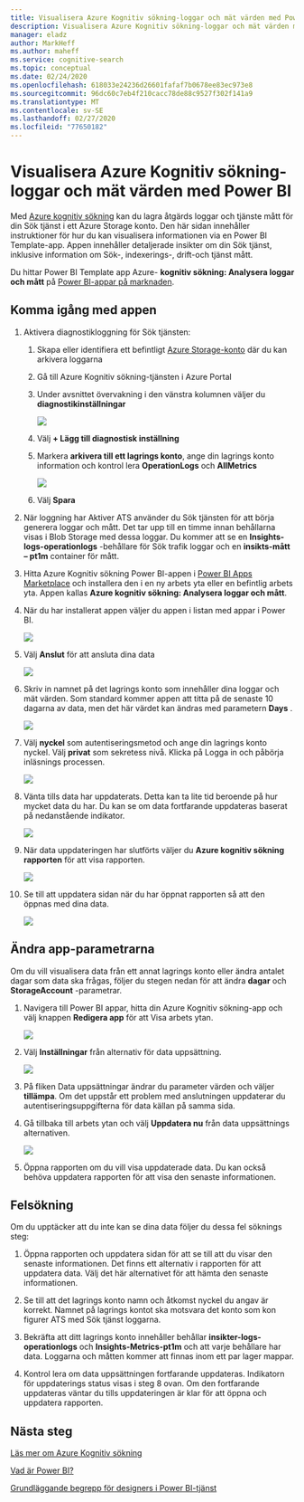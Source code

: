 ```yaml
---
title: Visualisera Azure Kognitiv sökning-loggar och mät värden med Power BI
description: Visualisera Azure Kognitiv sökning-loggar och mät värden med Power BI
manager: eladz
author: MarkHeff
ms.author: maheff
ms.service: cognitive-search
ms.topic: conceptual
ms.date: 02/24/2020
ms.openlocfilehash: 618033e24236d26601fafaf7b0678ee83ec973e8
ms.sourcegitcommit: 96dc60c7eb4f210cacc78de88c9527f302f141a9
ms.translationtype: MT
ms.contentlocale: sv-SE
ms.lasthandoff: 02/27/2020
ms.locfileid: "77650182"
---
```

# <a name="visualize-azure-cognitive-search-logs-and-metrics-with-power-bi"></a>Visualisera Azure Kognitiv sökning-loggar och mät värden med Power BI
Med [Azure kognitiv sökning](https://docs.microsoft.com/azure/search/search-what-is-azure-search) kan du lagra åtgärds loggar och tjänste mått för din Sök tjänst i ett Azure Storage konto. Den här sidan innehåller instruktioner för hur du kan visualisera informationen via en Power BI Template-app. Appen innehåller detaljerade insikter om din Sök tjänst, inklusive information om Sök-, indexerings-, drift-och tjänst mått.

Du hittar Power BI Template app Azure- **kognitiv sökning: Analysera loggar och mått** på [Power BI-appar på marknaden](https://appsource.microsoft.com/marketplace/apps).

## <a name="how-to-get-started-with-the-app"></a>Komma igång med appen
1. Aktivera diagnostikloggning för Sök tjänsten:
    1. Skapa eller identifiera ett befintligt [Azure Storage-konto](https://docs.microsoft.com/azure/storage/common/storage-quickstart-create-account) där du kan arkivera loggarna
    1. Gå till Azure Kognitiv sökning-tjänsten i Azure Portal
    1. Under avsnittet övervakning i den vänstra kolumnen väljer du **diagnostikinställningar**

        ![](media/search-monitor-logs-powerbi/diagnostic-settings.png)

    1. Välj **+ Lägg till diagnostisk inställning**
    1. Markera **arkivera till ett lagrings konto**, ange din lagrings konto information och kontrol lera **OperationLogs** och **AllMetrics**

        ![](media/search-monitor-logs-powerbi/add-diagnostic-setting.png)
    1. Välj **Spara**

1. När loggning har Aktiver ATS använder du Sök tjänsten för att börja generera loggar och mått. Det tar upp till en timme innan behållarna visas i Blob Storage med dessa loggar. Du kommer att se en **Insights-logs-operationlogs** -behållare för Sök trafik loggar och en **insikts-mått – pt1m** container för mått.

1. Hitta Azure Kognitiv sökning Power BI-appen i [Power BI Apps Marketplace](https://appsource.microsoft.com/marketplace/apps) och installera den i en ny arbets yta eller en befintlig arbets yta. Appen kallas **Azure kognitiv sökning: Analysera loggar och mått**.

1. När du har installerat appen väljer du appen i listan med appar i Power BI.

    ![](media/search-monitor-logs-powerbi/azure-search-app-tile.png)

1. Välj **Anslut** för att ansluta dina data

    ![](media/search-monitor-logs-powerbi/get-started-with-your-new-app.png)

1. Skriv in namnet på det lagrings konto som innehåller dina loggar och mät värden. Som standard kommer appen att titta på de senaste 10 dagarna av data, men det här värdet kan ändras med parametern **Days** .

    ![](media/search-monitor-logs-powerbi/connect-to-storage-account.png)

1. Välj **nyckel** som autentiseringsmetod och ange din lagrings konto nyckel. Välj **privat** som sekretess nivå. Klicka på Logga in och påbörja inläsnings processen.

    ![](media/search-monitor-logs-powerbi/connect-to-storage-account-step-two.png)

1. Vänta tills data har uppdaterats. Detta kan ta lite tid beroende på hur mycket data du har. Du kan se om data fortfarande uppdateras baserat på nedanstående indikator.

    ![](media/search-monitor-logs-powerbi/workspace-view-refreshing.png)

1. När data uppdateringen har slutförts väljer du **Azure kognitiv sökning rapporten** för att visa rapporten.

    ![](media/search-monitor-logs-powerbi/workspace-view-select-report.png)

1. Se till att uppdatera sidan när du har öppnat rapporten så att den öppnas med dina data.

    ![](media/search-monitor-logs-powerbi/powerbi-search.png)

## <a name="how-to-change-the-app-parameters"></a>Ändra app-parametrarna
Om du vill visualisera data från ett annat lagrings konto eller ändra antalet dagar som data ska frågas, följer du stegen nedan för att ändra **dagar** och **StorageAccount** -parametrar.

1. Navigera till Power BI appar, hitta din Azure Kognitiv sökning-app och välj knappen **Redigera app** för att Visa arbets ytan.

    ![](media/search-monitor-logs-powerbi/azure-search-app-tile-edit.png)

1. Välj **Inställningar** från alternativ för data uppsättning.

    ![](media/search-monitor-logs-powerbi/workspace-view-select-settings.png)

1. På fliken Data uppsättningar ändrar du parameter värden och väljer **tillämpa**. Om det uppstår ett problem med anslutningen uppdaterar du autentiseringsuppgifterna för data källan på samma sida.

1. Gå tillbaka till arbets ytan och välj **Uppdatera nu** från data uppsättnings alternativen.

    ![](media/search-monitor-logs-powerbi/workspace-view-select-refresh-now.png)

1. Öppna rapporten om du vill visa uppdaterade data. Du kan också behöva uppdatera rapporten för att visa den senaste informationen.

## <a name="troubleshooting"></a>Felsökning
Om du upptäcker att du inte kan se dina data följer du dessa fel söknings steg:

1. Öppna rapporten och uppdatera sidan för att se till att du visar den senaste informationen. Det finns ett alternativ i rapporten för att uppdatera data. Välj det här alternativet för att hämta den senaste informationen.

1. Se till att det lagrings konto namn och åtkomst nyckel du angav är korrekt. Namnet på lagrings kontot ska motsvara det konto som kon figurer ATS med Sök tjänst loggarna.

1. Bekräfta att ditt lagrings konto innehåller behållar **insikter-logs-operationlogs** och **Insights-Metrics-pt1m** och att varje behållare har data. Loggarna och måtten kommer att finnas inom ett par lager mappar.

1. Kontrol lera om data uppsättningen fortfarande uppdateras. Indikatorn för uppdaterings status visas i steg 8 ovan. Om den fortfarande uppdateras väntar du tills uppdateringen är klar för att öppna och uppdatera rapporten.

## <a name="next-steps"></a>Nästa steg
[Läs mer om Azure Kognitiv sökning](https://docs.microsoft.com/azure/search/)

[Vad är Power BI?](https://docs.microsoft.com/power-bi/fundamentals/power-bi-overview)

[Grundläggande begrepp för designers i Power BI-tjänst](https://docs.microsoft.com/power-bi/service-basic-concepts)